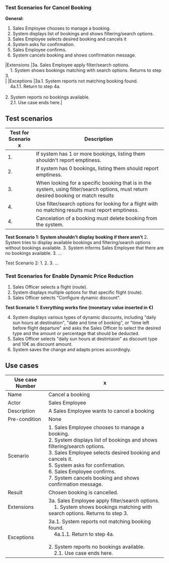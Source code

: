 ### **Test Scenarios for Cancel Booking**

**General:**
1. Sales Employee chooses to manage a booking.
2. System displays list of bookings and shows filtering/search options.
3. Sales Employee selects desired booking and cancels it
4. System asks for confirmation.
5. Sales Employee confirms.
6. System cancels booking and shows confirmation message.

|Extensions     |3a. Sales Employee apply filter/search options.<br>&nbsp;&nbsp;&nbsp;&nbsp;1. System shows bookings matching with search options. Returns to step 3.<br>|
|Exceptions     |3a.1. System reports not matching booking found.<br> &nbsp;&nbsp;&nbsp;&nbsp;4a.1.1. Return to step 4a.<br><br>2. System reports no bookings available.<br>&nbsp;&nbsp;&nbsp;&nbsp;2.1. Use case ends here.|

## Test scenarios

|Test for<br>Scenario x|Description|
|----------------------|---|
|1.                    |If system has 1 or more bookings, listing them shouldn't report emptiness.|
|2.                    |If system has 0 bookings, listing them should report emptiness.|
|3.                    |When looking for a specific booking that is in the system, using filter/search options, must return desired booking or match results|
|4.                    |Use filter/search options for looking for a flight with no matching results must report emptiness.|
|4.                    |Cancelation of a booking must delete booking from the system.|

**Test Scenario 1: System shouldn't display booking if there aren't**
2. System tries to display available bookings and filtering/search options without bookings available.
3. System informs Sales Employee that there are no bookings available.
3.
...

Test Scenario 2:
1.
2.
3.
...

### **Test Scenarios for Enable Dynamic Price Reduction**

1. Sales Officer selects a flight (route).
2. System displays multiple options for that specific flight (route).
3. Sales Officer selects "Configure dynamic discount".


**Test Scenario 1: Everything works fine (monetary value inserted in €)**

4. System displays various types of dynamic discounts, including "daily sun hours at destination", "date and time of booking", or "time left before flight departure" and asks the Sales Officer to select the desired type and the amount or percentage that should be deducted.
5. Sales Officer selects "daily sun hours at destintaion" as discount type and 10€ as discount amount.
6. System saves the change and adapts prices accordingly.

## Use cases

|Use case Number|x|
|---------------|---|
|Name           |Cancel a booking|
|Actor          |Sales Employee|
|Description    |A Sales Employee wants to cancel a booking|
|Pre-condition  |None|
|Scenario       |1. Sales Employee chooses to manage a booking.<br>2. System displays list of bookings and shows filtering/search options.<br>3. Sales Employee selects desired booking and cancels it.<br>5. System asks for confirmation.<br>6. Sales Employee confirms.<br>7. System cancels booking and shows confirmation message.|
|Result         |Chosen booking is cancelled.|
|Extensions     |3a. Sales Employee apply filter/search options.<br>&nbsp;&nbsp;&nbsp;&nbsp;1. System shows bookings matching with search options. Returns to step 3.<br>|
|Exceptions     |3a.1. System reports not matching booking found.<br> &nbsp;&nbsp;&nbsp;&nbsp;4a.1.1. Return to step 4a.<br><br>2. System reports no bookings available.<br>&nbsp;&nbsp;&nbsp;&nbsp;2.1. Use case ends here.|




